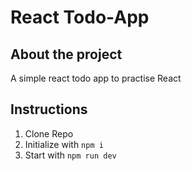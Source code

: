 # React Todo-App

## About the project

A simple react todo app to practise React

## Instructions

1. Clone Repo
2. Initialize with `npm i`
3. Start with `npm run dev`
